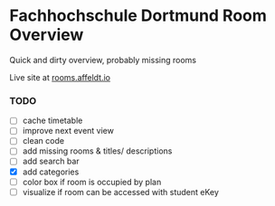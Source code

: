 # Fachhochschule Dortmund Room Overview

Quick and dirty overview, probably missing rooms

Live site at [rooms.affeldt.io](https://rooms.affeldt.io)

### TODO

-   [ ] cache timetable
-   [ ] improve next event view
-   [ ] clean code
-   [ ] add missing rooms & titles/ descriptions
-   [ ] add search bar
-   [x] add categories
-   [ ] color box if room is occupied by plan
-   [ ] visualize if room can be accessed with student eKey
